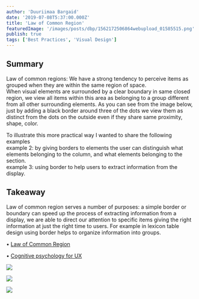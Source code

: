 ```yaml
---
author: 'Duuriimaa Bargaid'
date: '2019-07-08T5:37:00.000Z'
title: 'Law of Common Region'
featuredImage: '/images/posts/dbp/1562172506864webupload_01585515.png'
publish: true
tags: ['Best Practices', 'Visual Design']
---
```


## Summary
Law of common regions: We have a strong tendency to perceive items as grouped when they are within the same region of space.  
When visual elements are surrounded by a clear boundary in same closed region, we view all items within this area as belonging to a group different from all other surrounding elements. As you can see from the image below, just by adding a black border around three of the dots we view them as distinct from the dots on the outside even if they share same proximity, shape, color.

To illustrate this more practical way I wanted to share the following examples  
example 2: by giving borders to elements the user can distinguish what elements belonging to the column, and what elements belonging to the section.  
example 3: using border to help users to extract information from the display.

## Takeaway
Law of common region serves a number of purposes: a simple border or boundary can speed up the process of extracting information from a display, we are able to direct our attention to specific items giving the right information at just the right time to users. For example in lexicon table design using border helps to organize information into groups.

• [Law of Common Region](https://lawsofux.com/law-of-common-region.html)

• [Cognitive psychology for UX](https://www.usertesting.com/blog/gestalt-principles/)

![](/iamges/posts/dbp/1562172506864webupload_01585515.png)

![](/iamges/posts/dbp/1562587297328webupload_01719288.png)

![](/iamges/posts/dbp/1562587302355webupload_01719289.jpg)
